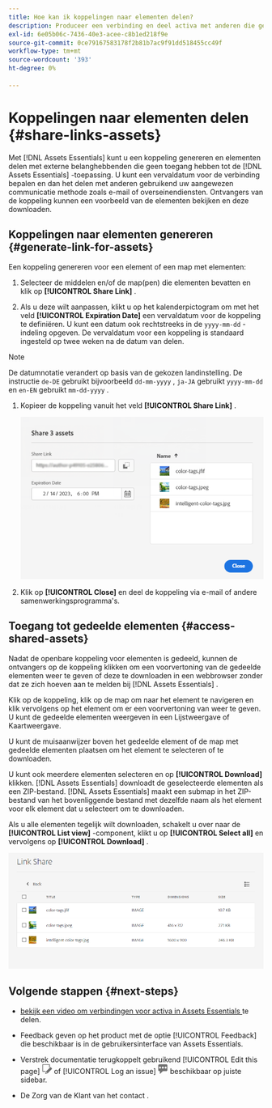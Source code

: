 ```yaml
---
title: Hoe kan ik koppelingen naar elementen delen?
description: Produceer een verbinding en deel activa met anderen die geen toegang tot de  [!DNL Assets Essentials]  toepassing hebben.
exl-id: 6e05b06c-7436-40e3-acee-c8b1ed218f9e
source-git-commit: 0ce79167583178f2b81b7ac9f91dd518455cc49f
workflow-type: tm+mt
source-wordcount: '393'
ht-degree: 0%

---
```


# Koppelingen naar elementen delen {#share-links-assets}

Met [!DNL Assets Essentials] kunt u een koppeling genereren en elementen delen met externe belanghebbenden die geen toegang hebben tot de [!DNL Assets Essentials] -toepassing. U kunt een vervaldatum voor de verbinding bepalen en dan het delen met anderen gebruikend uw aangewezen communicatie methode zoals e-mail of overseinendiensten. Ontvangers van de koppeling kunnen een voorbeeld van de elementen bekijken en deze downloaden.

## Koppelingen naar elementen genereren {#generate-link-for-assets}

Een koppeling genereren voor een element of een map met elementen:

1. Selecteer de middelen en/of de map(pen) die elementen bevatten en klik op **[!UICONTROL Share Link]** .

1. Als u deze wilt aanpassen, klikt u op het kalenderpictogram om met het veld **[!UICONTROL Expiration Date]** een vervaldatum voor de koppeling te definiëren. U kunt een datum ook rechtstreeks in de `yyyy-mm-dd` -indeling opgeven. De vervaldatum voor een koppeling is standaard ingesteld op twee weken na de datum van delen.

>[!NOTE]
> De datumnotatie verandert op basis van de gekozen landinstelling.
> De instructie `de-DE` gebruikt bijvoorbeeld `dd-mm-yyyy` , `ja-JA` gebruikt `yyyy-mm-dd` en `en-EN` gebruikt `mm-dd-yyyy` .
>

1. Kopieer de koppeling vanuit het veld **[!UICONTROL Share Link]** .

   ![ Optie om uit te snijden en te rechttrekken ](assets/share-asset-link.png)

1. Klik op **[!UICONTROL Close]** en deel de koppeling via e-mail of andere samenwerkingsprogramma&#39;s.

## Toegang tot gedeelde elementen {#access-shared-assets}

Nadat de openbare koppeling voor elementen is gedeeld, kunnen de ontvangers op de koppeling klikken om een voorvertoning van de gedeelde elementen weer te geven of deze te downloaden in een webbrowser zonder dat ze zich hoeven aan te melden bij [!DNL Assets Essentials] .

Klik op de koppeling, klik op de map om naar het element te navigeren en klik vervolgens op het element om er een voorvertoning van weer te geven. U kunt de gedeelde elementen weergeven in een Lijstweergave of Kaartweergave.

U kunt de muisaanwijzer boven het gedeelde element of de map met gedeelde elementen plaatsen om het element te selecteren of te downloaden.

U kunt ook meerdere elementen selecteren en op **[!UICONTROL Download]** klikken. [!DNL Assets Essentials] downloadt de geselecteerde elementen als een ZIP-bestand. [!DNL Assets Essentials] maakt een submap in het ZIP-bestand van het bovenliggende bestand met dezelfde naam als het element voor elk element dat u selecteert om te downloaden.

Als u alle elementen tegelijk wilt downloaden, schakelt u over naar de **[!UICONTROL List view]** -component, klikt u op **[!UICONTROL Select all]** en vervolgens op **[!UICONTROL Download]** .

![ Voorproef gedeelde activa ](assets/preview-shared-assets.png)

## Volgende stappen {#next-steps}

* [ bekijk een video om verbindingen voor activa in Assets Essentials ](https://experienceleague.adobe.com/docs/experience-manager-learn/assets-essentials/basics/link-sharing.html) te delen.

* Feedback geven op het product met de optie [!UICONTROL Feedback] die beschikbaar is in de gebruikersinterface van Assets Essentials.

* Verstrek documentatie terugkoppelt gebruikend [!UICONTROL Edit this page] ![ uitgeeft de pagina ](assets/do-not-localize/edit-page.png) of [!UICONTROL Log an issue] ![ creeer een kwestie GitHub ](assets/do-not-localize/github-issue.png) beschikbaar op juiste sidebar.

* De Zorg van de Klant van het contact [ ](https://experienceleague.adobe.com/?support-solution=General#support).
